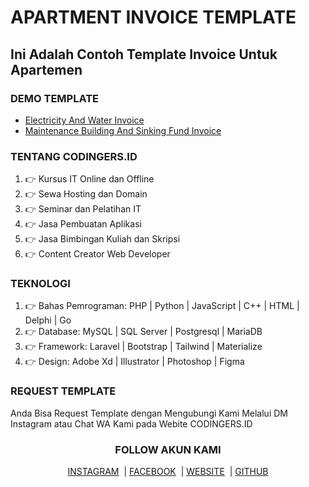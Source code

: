<h1>APARTMENT INVOICE TEMPLATE</h1>
<h2>Ini Adalah Contoh Template Invoice Untuk Apartemen</h2>

<h3>DEMO TEMPLATE</h3>
<ul>
    <li><a href="https://codingersid.github.io/apartment-invoice.github.io/invoice-electricity-and-water/index.html" target="_blank">Electricity And Water Invoice</a></li>
    <li><a href="https://codingersid.github.io/apartment-invoice.github.io/invoice-maintenance_building-and-sinking_fund/index.html" target="_blank">Maintenance Building And Sinking Fund Invoice</a></li>
</ul>

<h3>TENTANG CODINGERS.ID</h3>
<ol>
    <li>👉&nbsp;Kursus IT Online dan Offline</li>
    <li>👉&nbsp;Sewa Hosting dan Domain</li>
    <li>👉&nbsp;Seminar dan Pelatihan IT</li>
    <li>👉&nbsp;Jasa Pembuatan Aplikasi</li>
    <li>👉&nbsp;Jasa Bimbingan Kuliah dan Skripsi</li>
    <li>👉&nbsp;Content Creator Web Developer</li>
</ol>

<h3>TEKNOLOGI</h3>
<ol>
    <li>👉&nbsp;Bahas Pemrograman: PHP | Python | JavaScript | C++ | HTML | Delphi | Go</li>
    <li>👉&nbsp;Database: MySQL | SQL Server | Postgresql | MariaDB</li>
    <li>👉&nbsp;Framework: Laravel | Bootstrap | Tailwind | Materialize</li>
    <li>👉&nbsp;Design: Adobe Xd | Illustrator | Photoshop | Figma</li>
</ol>

<h3>REQUEST TEMPLATE</h3>
<p>Anda Bisa Request Template dengan Mengubungi Kami Melalui DM Instagram atau Chat WA Kami pada Webite CODINGERS.ID</p>

<h3 align="center">FOLLOW AKUN KAMI</h3>
<p align="center">
<a href="https://www.instagram.com/codingers.id/" target="_blank" rel="noopener noreferrer">INSTAGRAM</a>
&nbsp;|&nbsp;<a href="https://www.facebook.com/codingers.id" target="_blank" rel="noopener noreferrer">FACEBOOK</a>
&nbsp;|&nbsp;<a href="https://codingers.id/" target="_blank" rel="noopener noreferrer">WEBSITE</a>
&nbsp;|&nbsp;<a href="https://github.com/codingersid/" target="_blank" rel="noopener noreferrer">GITHUB</a>
</p>
